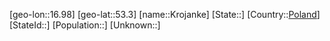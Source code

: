 ﻿---
location: [53.3,16.98]
type: City
tags:
- geo/City


SpocWebEntityId: 31656
isDeleted: false
confidential: public

---
[geo-lon::16.98]
[geo-lat::53.3]
[name::Krojanke]
[State::]
[Country::[Poland](geo/Continent/Europe/Poland.md)]
[StateId::]
[Population::]
[Unknown::]

